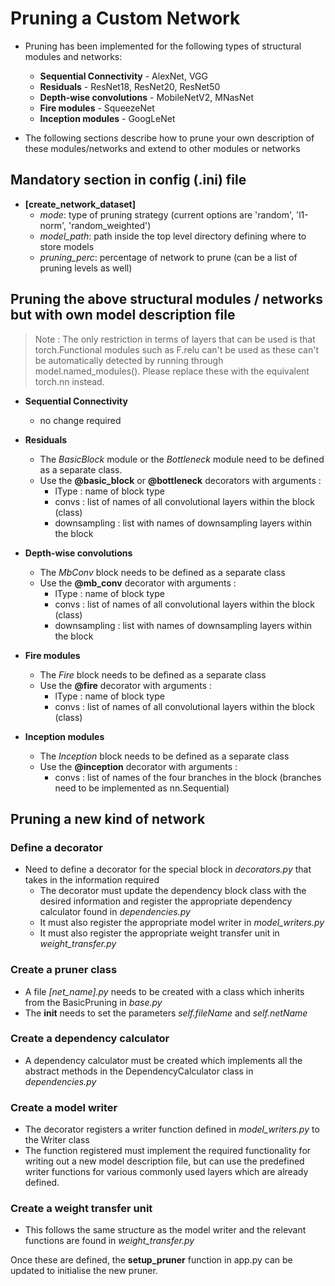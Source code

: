 Pruning a Custom Network 
========================
- Pruning has been implemented for the following types of structural modules and networks:
    * **Sequential Connectivity** - AlexNet, VGG
    * **Residuals** - ResNet18, ResNet20, ResNet50
    * **Depth-wise convolutions** - MobileNetV2, MNasNet 
    * **Fire modules** - SqueezeNet
    * **Inception modules** - GoogLeNet

- The following sections describe how to prune your own description of these modules/networks and extend to other modules or networks

Mandatory section in config (.ini) file
---------------------------------------
- **[create_network_dataset]**
    * *mode*: type of pruning strategy (current options are 'random', 'l1-norm', 'random_weighted')
    * *model_path*: path inside the top level directory defining where to store models 
    * *pruning_perc*: percentage of network to prune (can be a list of pruning levels as well)

Pruning the above structural modules / networks but with own model description file
--------------------------------------------------------------
> Note : The only restriction in terms of layers that can be used is that torch.Functional modules such as F.relu can't be used as these can't be automatically detected by running through model.named_modules(). 
Please replace these with the equivalent torch.nn instead.

- **Sequential Connectivity**
    * no change required

- **Residuals** 
    * The *BasicBlock* module or the *Bottleneck* module need to be defined as a separate class. 
    * Use the **@basic_block** or **@bottleneck** decorators with arguments : 
        - lType : name of block type 
        - convs : list of names of all convolutional layers within the block (class) 
        - downsampling : list with names of downsampling layers within the block

- **Depth-wise convolutions**
    * The *MbConv* block needs to be defined as a separate class 
    * Use the **@mb_conv** decorator with arguments : 
        - lType : name of block type
        - convs : list of names of all convolutional layers within the block (class) 
        - downsampling : list with names of downsampling layers within the block

- **Fire modules**
    * The *Fire* block needs to be defined as a separate class 
    * Use the **@fire** decorator with arguments : 
        - lType : name of block type
        - convs : list of names of all convolutional layers within the block (class) 

- **Inception modules**
    * The *Inception* block needs to be defined as a separate class 
    * Use the **@inception** decorator with arguments : 
        - convs : list of names of the four branches in the block (branches need to be implemented as nn.Sequential)

Pruning a new kind of network 
-----------------------------
### Define a decorator
- Need to define a decorator for the special block in *decorators.py* that takes in the information required 
    * The decorator must update the dependency block class with the desired information and register the appropriate dependency calculator found in *dependencies.py*
    * It must also register the appropriate model writer in *model_writers.py*
    * It must also register the appropriate weight transfer unit in *weight_transfer.py*

### Create a pruner class 
- A file *[net_name].py* needs to be created with a class which inherits from the BasicPruning in *base.py*
- The __init__ needs to set the parameters *self.fileName* and *self.netName*

### Create a dependency calculator
- A dependency calculator must be created which implements all the abstract methods in the DependencyCalculator class in *dependencies.py*

### Create a model writer 
- The decorator registers a writer function defined in *model_writers.py* to the Writer class
- The function registered must implement the required functionality for writing out a new model description file, but can use the predefined writer functions for various commonly used layers which are already defined. 

### Create a weight transfer unit 
- This follows the same structure as the model writer and the relevant functions are found in *weight_transfer.py*

Once these are defined, the **setup_pruner** function in app.py can be updated to initialise the new pruner. 

